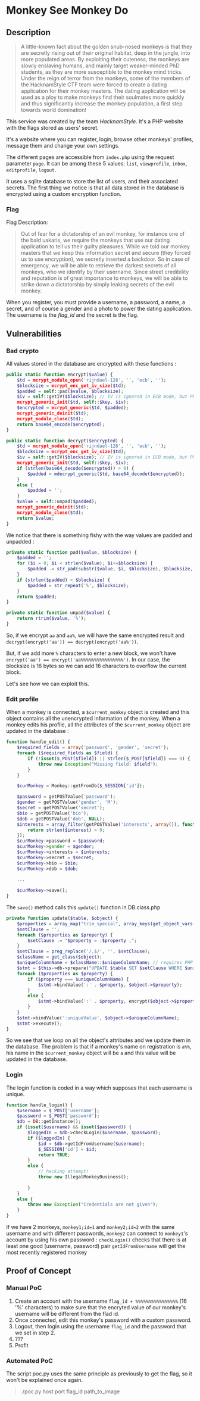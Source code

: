# Monkey See Monkey Do

## Description

> A little-known fact about the golden snub-nosed monkeys is that they are secretly rising out of their original habitat, deep in the jungle, into more populated areas. By exploiting their cuteness, the monkeys are slowly enslaving humans, and mainly target weaker-minded PhD students, as they are more susceptible to the monkey mind tricks. Under the reign of terror from the monkeys, some of the members of the HacknamStyle CTF team were forced to create a dating application for their monkey masters. The dating application will be used as a ploy to make monkeys find their soulmates more quickly and thus significantly increase the monkey population, a first step towards world domination!

This service was created by the team *HacknamStyle*. It's a PHP website with the flags stored as users' secret.

It's a website where you can register, login, browse other monkeys' profiles, message them and change your own settings.

The different pages are accessible from `index.php` using the request parameter
`page`. It can be among these 5 values: `list`, `viewprofile`, `inbox`,
`editprofile`, `logout`.

It uses a sqlite database to store the list of users, and their associated
secrets. The first thing we notice is that all data stored in the database is 
encrypted using a custom encryption function.

### Flag

Flag Description:

> Out of fear for a dictatorship of an evil monkey, for instance one of the bald uakaris, we require the monkeys that use our dating application to tell us their guilty pleasures. While we told our monkey masters that we keep this information secret and secure (they forced us to use encryption), we secretly inserted a backdoor. So in case of emergency, we will be able to retrieve the darkest secrets of all monkeys, who we identify by their username. Since street credibility and reputation is of great importance to monkeys, we will be able to strike down a dictatorship by simply leaking secrets of the evil monkey.


When you register, you must provide a username, a password, a name, a secret, and of course a gender and a photo to 
power the dating application. The username is the *flag_id* and the secret is the flag.


## Vulnerabilities



### Bad crypto

All values stored in the database are encrypted with these functions :

```php
public static function encrypt($value) {
	$td = mcrypt_module_open('rijndael-128', '', 'ecb', '');
	$blocksize = mcrypt_enc_get_iv_size($td);
	$padded = self::pad($value, $blocksize);
	$iv = self::getIV($blocksize); // IV is ignored in ECB mode, but PHP needs one
	mcrypt_generic_init($td, self::$key, $iv);
	$encrypted = mcrypt_generic($td, $padded);
	mcrypt_generic_deinit($td);
	mcrypt_module_close($td);
	return base64_encode($encrypted);
}

public static function decrypt($encrypted) {
	$td = mcrypt_module_open('rijndael-128', '', 'ecb', '');
	$blocksize = mcrypt_enc_get_iv_size($td);
	$iv = self::getIV($blocksize); // IV is ignored in ECB mode, but PHP needs one
	mcrypt_generic_init($td, self::$key, $iv);
	if (strlen(base64_decode($encrypted)) > 0) {
		$padded = mdecrypt_generic($td, base64_decode($encrypted));
	}
	else {
		$padded = '';
	}
	$value = self::unpad($padded);
	mcrypt_generic_deinit($td);
	mcrypt_module_close($td);
	return $value;
}
```

We notice that there is something fishy with the way values are padded and unpadded :

```php
private static function pad($value, $blocksize) {
	$padded = '';
	for ($i = 0; $i < strlen($value); $i+=$blocksize) {
		$padded .= str_pad(substr($value, $i, $blocksize), $blocksize, '%');
	}
	if (strlen($padded) < $blocksize) {
		$padded = str_repeat('%', $blocksize);
	}
	return $padded;
}

private static function unpad($value) {
	return rtrim($value, '%');
}
```

So, if we encrypt `aa` and `aa%`, we will have the same encrypted result and `decrypt(encrypt('aa')) == decrypt(encrypt('aa%'))`.

But, if we add more `%` characters to enter a new block, we won't have `encrypt('aa') == encrypt('aa%%%%%%%%%%%%%%%%')`. In our 
case, the blocksize is 16 bytes so we can add 16 characters to overflow the current block.

Let's see how we can exploit this.

### Edit profile

When a monkey is connected, a `$current_monkey` object is created and this object contains all the unencrypted information of the monkey.
When a monkey edits his profile, all the attributes of the `$current_monkey` object are updated in the database :

```php
function handle_edit() {
	$required_fields = array('password', 'gender', 'secret');
	foreach ($required_fields as $field) {
		if (!isset($_POST[$field]) || strlen($_POST[$field]) === 0) {
			throw new Exception("Missing field: $field");
		}
	}

	$curMonkey = Monkey::getFromDb($_SESSION['id']);

	$password = getPOSTValue('password');
	$gender = getPOSTValue('gender', 'M');
	$secret = getPOSTValue('secret');
	$bio = getPOSTValue('bio');
	$dob = getPOSTValue('dob', NULL);
	$interests = array_filter(getPOSTValue('interests', array()), function($interest) {
		return strlen($interest) > 0;
	});
	$curMonkey->password = $password;
	$curMonkey->gender = $gender;
	$curMonkey->interests = $interests;
	$curMonkey->secret = $secret;
	$curMonkey->bio = $bio;
	$curMonkey->dob = $dob;

	...
	
	$curMonkey->save();
}
```

The `save()` method calls this `update()` function in DB.class.php

```php
private function update($table, $object) {
	$properties = array_map("trim_special", array_keys(get_object_vars($object)));
	$setClause = '';
	foreach ($properties as $property) {
		$setClause .= "$property = :$property ,";
	}
	$setClause = preg_replace('/,$/', '', $setClause);
	$className = get_class($object);
	$uniqueColumnName = $className::$uniqueColumnName; // requires PHP > 5.3.0
	$stmt = $this->db->prepare("UPDATE $table SET $setClause WHERE $uniqueColumnName = :uniqueValue");
	foreach ($properties as $property) {
		if ($property === $uniqueColumnName) {
			$stmt->bindValue(':' . $property, $object->$property);
		}
		else {
			$stmt->bindValue(':' . $property, encrypt($object->$property));
		}
	}
	$stmt->bindValue(':uniqueValue', $object->$uniqueColumnName);
	$stmt->execute();
}
```

So we see that we loop on all the object's attributes and we update them in the database.
The problem is that if a monkey's name on registration is `a%%`, his name in the `$current_monkey` object will be `a` and this value will be updated in the database.

### Login

The login function is coded in a way which supposes that each username is unique.

```php
function handle_login() {
	$username = $_POST['username'];
	$password = $_POST['password'];
	$db = DB::getInstance();
	if (isset($username) && isset($password)) {
		$loggedIn = $db->checkLogin($username, $password);
		if ($loggedIn) {
			$id = $db->getIdFromUsername($username);
			$_SESSION['id'] = $id;
			return TRUE;
		}
		else {
			// hacking attempt!
			throw new IllegalMonkeyBusiness();
			
		}
	}
	else {
		throw new Exception("Credentials are not given");
	}
}
```

If we have 2 monkeys, `monkey1;id=1` and `monkey2;id=2` with the same username and with different passwords, `monkey2` can connect to `monkey1`'s account by using 
his own password :
`checkLogin()` checks that there is at least one good (username, password) pair
`getIdFromUsername` will get the most recently registered monkey

## Proof of Concept

### Manual PoC

1. Create an account with the username `flag_id + %%%%%%%%%%%%%%%%` (16 '%' characters) to make sure that the encryted value of our monkey's username will be different 
from the flad id.
2. Once connected, edit this monkey's password with a custom password.
3. Logout, then login using the username `flag_id` and the password that we set in step 2.
4. ???
5. Profit

### Automated PoC

The script poc.py uses the same principle as previously to get
the flag, so it won't be explained once again.

>./poc.py host port flag_id path_to_image